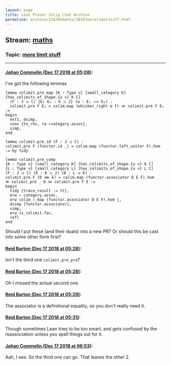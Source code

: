 ```yaml
---
layout: page
title: Lean Prover Zulip Chat Archive 
permalink: archive/116395maths/30267morelimitstuff.html
---
```


## Stream: [maths](index.html)
### Topic: [more limit stuff](30267morelimitstuff.html)

---

#### [Johan Commelin (Dec 17 2018 at 05:08)](https://leanprover.zulipchat.com/#narrow/stream/116395-maths/topic/more%20limit%20stuff/near/151910753):
I've got the following lemmas
```lean
lemma colimit.pre_map {K : Type v} [small_category K] [has_colimits_of_shape.{u v} K C]
  (F : J ⥤ C) {E₁ E₂ : K ⥤ J} (α : E₁ ⟹ E₂) :
  colimit.pre F E₁ = colim.map (whisker_right α F) ≫ colimit.pre F E₂ :=
begin
  ext1, dsimp,
  conv {to_rhs, rw ←category.assoc},
  simp,
end

lemma colimit.pre_id (F : J ⥤ C) :
colimit.pre F (functor.id _) = colim.map (functor.left_unitor F).hom := by tidy

lemma colimit.pre_comp
{K : Type v} [small_category K] [has_colimits_of_shape.{u v} K C]
{L : Type v} [small_category L] [has_colimits_of_shape.{u v} L C]
(F : J ⥤ C) (E : K ⥤ J) (D : L ⥤ K) :
colimit.pre F (D ⋙ E) = colim.map (functor.associator D E F).hom
≫ colimit.pre _ D ≫ colimit.pre F E :=
begin
  tidy {trace_result := tt},
  erw ← category.assoc,
  erw colim_ι_map (functor.associator D E F).hom j,
  dsimp [functor.associator],
  simp,
  erw is_colimit.fac,
  refl
end
```
Should I put these (and their duals) into a new PR? Or should this be cast into some other form first?

#### [Reid Barton (Dec 17 2018 at 05:28)](https://leanprover.zulipchat.com/#narrow/stream/116395-maths/topic/more%20limit%20stuff/near/151911327):
Isn't the third one `colimit.pre_pre`?

#### [Reid Barton (Dec 17 2018 at 05:28)](https://leanprover.zulipchat.com/#narrow/stream/116395-maths/topic/more%20limit%20stuff/near/151911330):
Oh I missed the actual second one.

#### [Reid Barton (Dec 17 2018 at 05:29)](https://leanprover.zulipchat.com/#narrow/stream/116395-maths/topic/more%20limit%20stuff/near/151911339):
The associator is a definitional equality, so you don't really need it.

#### [Reid Barton (Dec 17 2018 at 05:31)](https://leanprover.zulipchat.com/#narrow/stream/116395-maths/topic/more%20limit%20stuff/near/151911403):
Though sometimes Lean tries to be too smart, and gets confused by the reassociation unless you spell things out for it.

#### [Johan Commelin (Dec 17 2018 at 06:53)](https://leanprover.zulipchat.com/#narrow/stream/116395-maths/topic/more%20limit%20stuff/near/152007178):
Aah, I see. So the third one can go. That leaves the other 2.

